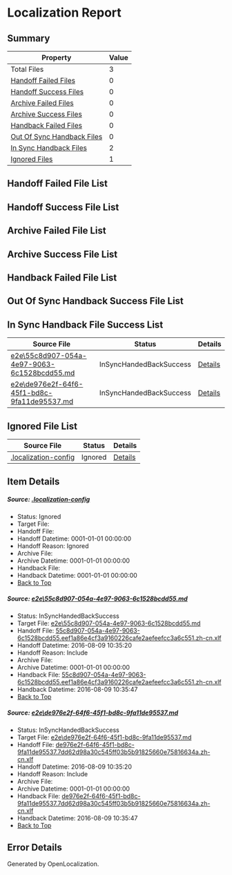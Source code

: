# <a name='report-top'></a> Localization Report

## Summary
 Property | Value 
 -------- | ----- 
 Total Files | 3
[ Handoff Failed Files ](#handoff-failed-list)| 0
[ Handoff Success Files ](#handoff-success-list)| 0
[ Archive Failed Files ](#archive-failed-list)| 0
[ Archive Success Files ](#archive-success-list)| 0
[ Handback Failed Files ](#handback-failed-list)| 0
[ Out Of Sync Handback Files ](#outofsync-handback-success-list)| 0
[ In Sync Handback Files ](#insync-handback-success-list)| 2
[ Ignored Files ](#ignored-list)| 1

## <a name='handoff-failed-list'></a> Handoff Failed File List

## <a name='handoff-success-list'></a> Handoff Success File List

## <a name='archive-failed-list'></a> Archive Failed File List

## <a name='archive-success-list'></a> Archive Success File List

## <a name='handback-failed-list'></a> Handback Failed File List

## <a name='outofsync-handback-success-list'></a> Out Of Sync Handback Success File List

## <a name='insync-handback-success-list'></a> In Sync Handback File Success List
 Source File | Status | Details 
 ----------- | ------ | ------- 
 [e2e\55c8d907-054a-4e97-9063-6c1528bcdd55.md](https://github.com/OpenLocalizationTestOrg/oltest/blob/b0018173d04a87952541cc6229cfe467831e5746/e2e/55c8d907-054a-4e97-9063-6c1528bcdd55.md) | InSyncHandedBackSuccess | [Details](#d724e1d1b657830436f77342cd4b49aa2c5381d71)
 [e2e\de976e2f-64f6-45f1-bd8c-9fa11de95537.md](https://github.com/OpenLocalizationTestOrg/oltest/blob/b0018173d04a87952541cc6229cfe467831e5746/e2e/de976e2f-64f6-45f1-bd8c-9fa11de95537.md) | InSyncHandedBackSuccess | [Details](#7ae3e81415a6338a6d688645095151d338ad17922)

## <a name='ignored-list'></a> Ignored File List
 Source File | Status | Details 
 ----------- | ------ | ------- 
 [.localization-config](https://github.com/OpenLocalizationTestOrg/oltest/blob/b0018173d04a87952541cc6229cfe467831e5746/.localization-config) | Ignored | [Details](#3d4f252ac210baf56311d7e97dcc2db10974dbd20)

## Item Details
##### <a name='3d4f252ac210baf56311d7e97dcc2db10974dbd20'></a> Source: [.localization-config](https://github.com/OpenLocalizationTestOrg/oltest/blob/b0018173d04a87952541cc6229cfe467831e5746/.localization-config)
* Status: Ignored
* Target File: 
* Handoff File: 
* Handoff Datetime: 0001-01-01 00:00:00
* Handoff Reason: Ignored
* Archive File: 
* Archive Datetime: 0001-01-01 00:00:00
* Handback File: 
* Handback Datetime: 0001-01-01 00:00:00
* [Back to Top](#report-top)

##### <a name='d724e1d1b657830436f77342cd4b49aa2c5381d71'></a> Source: [e2e\55c8d907-054a-4e97-9063-6c1528bcdd55.md](https://github.com/OpenLocalizationTestOrg/oltest/blob/b0018173d04a87952541cc6229cfe467831e5746/e2e/55c8d907-054a-4e97-9063-6c1528bcdd55.md)
* Status: InSyncHandedBackSuccess
* Target File: [e2e\55c8d907-054a-4e97-9063-6c1528bcdd55.md](https://github.com/OpenLocalizationTestOrg/ol-test-zhcn/blob/86aa45f08667d46a6332ee7c94d213eb3e7032ae/e2e/55c8d907-054a-4e97-9063-6c1528bcdd55.md)
* Handoff File: [55c8d907-054a-4e97-9063-6c1528bcdd55.eef1a86e4cf3a9160226cafe2aefeefcc3a6c551.zh-cn.xlf](https://github.com/OpenLocalizationTestOrg/olhandoff-e2e/blob/15c49e39b38ed1bfa23425a7555462455c113e00/ol-handoff/OpenLocalizationTestOrg/ol-test-zhcn/ci/high/55c8d907-054a-4e97-9063-6c1528bcdd55.eef1a86e4cf3a9160226cafe2aefeefcc3a6c551.zh-cn.xlf)
* Handoff Datetime: 2016-08-09 10:35:20
* Handoff Reason: Include
* Archive File: 
* Archive Datetime: 0001-01-01 00:00:00
* Handback File: [55c8d907-054a-4e97-9063-6c1528bcdd55.eef1a86e4cf3a9160226cafe2aefeefcc3a6c551.zh-cn.xlf](https://github.com/OpenLocalizationTestOrg/olhandback-e2e/blob/4ec0347bab7bea0e875a27194334017bfb7ddde5/ol-handback/OpenLocalizationTestOrg/ol-test-zhcn/ci/high/55c8d907-054a-4e97-9063-6c1528bcdd55.eef1a86e4cf3a9160226cafe2aefeefcc3a6c551.zh-cn.xlf)
* Handback Datetime: 2016-08-09 10:35:47
* [Back to Top](#report-top)

##### <a name='7ae3e81415a6338a6d688645095151d338ad17922'></a> Source: [e2e\de976e2f-64f6-45f1-bd8c-9fa11de95537.md](https://github.com/OpenLocalizationTestOrg/oltest/blob/b0018173d04a87952541cc6229cfe467831e5746/e2e/de976e2f-64f6-45f1-bd8c-9fa11de95537.md)
* Status: InSyncHandedBackSuccess
* Target File: [e2e\de976e2f-64f6-45f1-bd8c-9fa11de95537.md](https://github.com/OpenLocalizationTestOrg/ol-test-zhcn/blob/86aa45f08667d46a6332ee7c94d213eb3e7032ae/e2e/de976e2f-64f6-45f1-bd8c-9fa11de95537.md)
* Handoff File: [de976e2f-64f6-45f1-bd8c-9fa11de95537.7dd62d98a30c545ff03b5b91825660e75816634a.zh-cn.xlf](https://github.com/OpenLocalizationTestOrg/olhandoff-e2e/blob/15c49e39b38ed1bfa23425a7555462455c113e00/ol-handoff/OpenLocalizationTestOrg/ol-test-zhcn/ci/high/de976e2f-64f6-45f1-bd8c-9fa11de95537.7dd62d98a30c545ff03b5b91825660e75816634a.zh-cn.xlf)
* Handoff Datetime: 2016-08-09 10:35:20
* Handoff Reason: Include
* Archive File: 
* Archive Datetime: 0001-01-01 00:00:00
* Handback File: [de976e2f-64f6-45f1-bd8c-9fa11de95537.7dd62d98a30c545ff03b5b91825660e75816634a.zh-cn.xlf](https://github.com/OpenLocalizationTestOrg/olhandback-e2e/blob/4ec0347bab7bea0e875a27194334017bfb7ddde5/ol-handback/OpenLocalizationTestOrg/ol-test-zhcn/ci/high/de976e2f-64f6-45f1-bd8c-9fa11de95537.7dd62d98a30c545ff03b5b91825660e75816634a.zh-cn.xlf)
* Handback Datetime: 2016-08-09 10:35:47
* [Back to Top](#report-top)


## Error Details

Generated by OpenLocalization.

